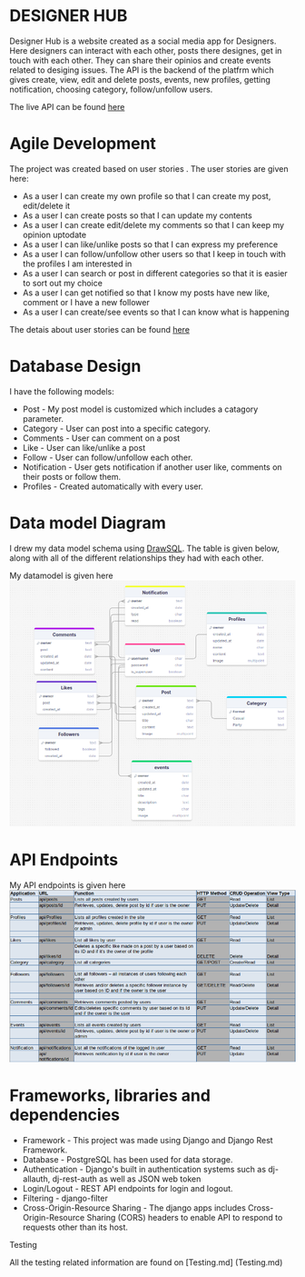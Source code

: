 # DESIGNER HUB

Designer Hub is a website created as a social media app for Designers. Here designers can interact with each other, posts there designes, get in touch with each other. They can share their opinios and create events related to desiging issues. The API is the backend of the platfrm which gives  create, view, edit and delete posts, events, new profiles, getting notification, choosing category, follow/unfollow users. 

The live API can be found [here](https://designerhubbackend-ebd8c03488fb.herokuapp.com/)

# Agile Development

The project was created based on user stories . The user stories are given here:

* As a user I can create my own profile so that I can create my post, edit/delete it
* As a user I can create posts so that I can update my contents
* As a user I can create edit/delete my comments so that I can keep my opinion uptodate
* As a user I can like/unlike posts so that I can express my preference
* As a user I can follow/unfollow other users so that I keep in touch with the profiles I am interested in
* As a user I can search or post in different categories so that it is easier to sort out my choice
* As a user I can get notified so that I know my posts have new like, comment or I have a new follower
* As a user I can create/see events so that I can know what is happening


The detais about user stories can be found [here](https://github.com/users/farhatamannaislam/projects/6/views/1)

# Database Design

I have the following models:

* Post - My post model is customized which includes a catagory parameter. 
* Category - User can post into a specific category.
* Comments - User can comment on a post
* Like - User can like/unlike a post
* Follow - User can follow/unfollow each other.
* Notification - User gets notification if another user like, comments on their posts or follow them.
* Profiles - Created automatically with every user.

# Data model Diagram

I drew my data model schema using [DrawSQL](https://drawsql.app/).
The table is given below, along with all of the different relationships they had with each other.

My datamodel is given here 
![Data Model](docs/readme/images/DataModel.png)

# API Endpoints

My API endpoints is given here 
![API endpoints](docs/readme/images/APIendpoints.png)

# Frameworks, libraries and dependencies

* Framework - This project was made using Django and Django Rest Framework. 
* Database -  PostgreSQL has been used for data storage.
* Authentication - Django's built in authentication systems such as dj-allauth, dj-rest-auth as well as JSON web token
* Login/Logout - REST API endpoints for login and logout.
* Filtering - django-filter
* Cross-Origin-Resource Sharing - The django apps includes Cross-Origin-Resource Sharing (CORS) headers to enable API to
 respond to requests other than its host.


Testing

All the testing related information are found on [Testing.md] (Testing.md)




